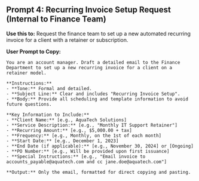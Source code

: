 ## **Prompt 4: Recurring Invoice Setup Request (Internal to Finance Team)**

**Use this to:** Request the finance team to set up a new automated recurring invoice for a client with a retainer or subscription.

**User Prompt to Copy:**
```
You are an account manager. Draft a detailed email to the Finance Department to set up a new recurring invoice for a client on a retainer model.

**Instructions:**
- **Tone:** Formal and detailed.
- **Subject Line:** Clear and includes "Recurring Invoice Setup".
- **Body:** Provide all scheduling and template information to avoid future questions.

**Key Information to Include:**
- **Client Name:** [e.g., AquaTech Solutions]
- **Service Description:** [e.g., "Monthly IT Support Retainer"]
- **Recurring Amount:** [e.g., $5,000.00 + tax]
- **Frequency:** [e.g., Monthly, on the 1st of each month]
- **Start Date:** [e.g., December 1, 2023]
- **End Date (if applicable):** [e.g., November 30, 2024] or [Ongoing]
- **PO Number:** [e.g., Will be provided upon first issuance]
- **Special Instructions:** [e.g., "Email invoice to accounts_payable@aquatech.com and cc jane.doe@aquatech.com"]

**Output:** Only the email, formatted for direct copying and pasting.
```
